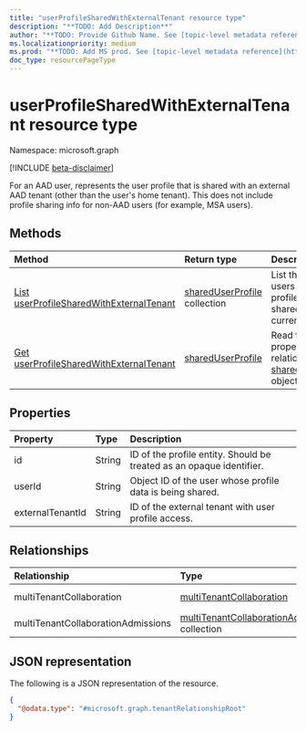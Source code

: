 ```yaml
---
title: "userProfileSharedWithExternalTenant resource type"
description: "**TODO: Add Description**"
author: "**TODO: Provide Github Name. See [topic-level metadata reference](https://msgo.azurewebsites.net/add/document/guidelines/metadata.html#topic-level-metadata)**"
ms.localizationpriority: medium
ms.prod: "**TODO: Add MS prod. See [topic-level metadata reference](https://msgo.azurewebsites.net/add/document/guidelines/metadata.html#topic-level-metadata)**"
doc_type: resourcePageType
---
```


# userProfileSharedWithExternalTenant resource type

Namespace: microsoft.graph

[!INCLUDE [beta-disclaimer](../../includes/beta-disclaimer.md)]

For an AAD user, represents the user profile that is shared with an external AAD tenant (other than the user's home tenant). This does not include profile sharing info for non-AAD users (for example, MSA users).

## Methods
|Method|Return type|Description|
|:---|:---|:---|
|[List userProfileSharedWithExternalTenant](../api/userprofilesharedwithexternaltenant-list.md)|[sharedUserProfile](../resources/userprofilesharedwithexternaltenant.md) collection|List the external users whose profile data is shared with the current tenant.|
|[Get userProfileSharedWithExternalTenant](../api/userprofilesharedwithexternaltenant-get.md)|[sharedUserProfile](../resources/userprofilesharedwithexternaltenant.md)|Read the properties and relationships of a [sharedUserProfile](../resources/userprofilesharedwithexternaltenant.md) object.|

## Properties
|Property|Type|Description|
|:---|:---|:---|
| id | String | ID of the profile entity. Should be treated as an opaque identifier. |
| userId | String | Object ID of the user whose profile data is being shared. |
| externalTenantId | String | ID of the external tenant with user profile access. |

## Relationships
|Relationship|Type|Description|
|:---|:---|:---|
|multiTenantCollaboration|[multiTenantCollaboration](../resources/multitenantcollaboration.md)|**TODO: Add Description**|
|multiTenantCollaborationAdmissions|[multiTenantCollaborationAdmission](../resources/multitenantcollaborationadmission.md) collection|**TODO: Add Description**|

## JSON representation
The following is a JSON representation of the resource.
<!-- {
  "blockType": "resource",
  "keyProperty": "id",
  "@odata.type": "microsoft.graph.tenantRelationshipRoot",
  "openType": false
}
-->
``` json
{
  "@odata.type": "#microsoft.graph.tenantRelationshipRoot"
}
```

